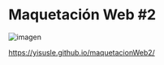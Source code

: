 # Maquetación Web #2
![imagen](https://github.com/Yisusle/maquetacionWeb2/assets/155853302/427276a1-fb30-48cc-8829-5d99f3993464)

https://yisusle.github.io/maquetacionWeb2/
